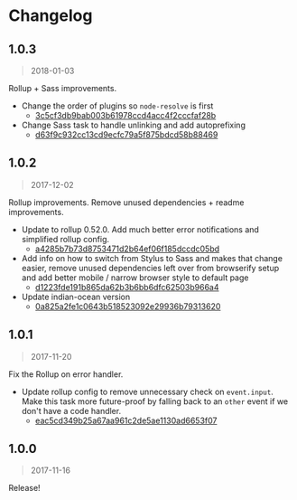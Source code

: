 Changelog
===

## 1.0.3

> 2018-01-03

Rollup + Sass improvements.

* Change the order of plugins so `node-resolve` is first
  * [3c5cf3db9bab003b61978ccd4acc4f2cccfaf28b](https://github.com/bloomberg/wsk.example/commit/3c5cf3db9bab003b61978ccd4acc4f2cccfaf28b)
* Change Sass task to handle unlinking and add autoprefixing
  * [d63f9c932cc13cd9ecfc79a5f875bdcd58b88469](https://github.com/bloomberg/wsk.example/commit/d63f9c932cc13cd9ecfc79a5f875bdcd58b88469)

## 1.0.2

> 2017-12-02

Rollup improvements. Remove unused dependencies + readme improvements.

* Update to rollup 0.52.0. Add much better error notifications and simplified rollup config.
  * [a4285b7b73d8753471d2b64ef06f185dccdc05bd](https://github.com/bloomberg/wsk.example/commit/a4285b7b73d8753471d2b64ef06f185dccdc05bd)
* Add info on how to switch from Stylus to Sass and makes that change easier, remove unused dependencies left over from browserify setup and add better mobile / narrow browser style to default page
  * [d1223fde191b865da62b3b6bb6dfc62503b966a4](https://github.com/bloomberg/wsk.example/commit/d1223fde191b865da62b3b6bb6dfc62503b966a4)
* Update indian-ocean version
  * [0a825a2fe1c0643b518523092e29936b79313620](https://github.com/bloomberg/wsk.example/commit/0a825a2fe1c0643b518523092e29936b79313620)

## 1.0.1

> 2017-11-20

Fix the Rollup on error handler.

* Update rollup config to remove unnecessary check on `event.input`. Make this task more future-proof by falling back to an `other` event if we don't have a code handler.
  * [eac5cd349b25a67aa961c2de5ae1130ad6653f07](https://github.com/bloomberg/wsk.example/commit/eac5cd349b25a67aa961c2de5ae1130ad6653f07)

## 1.0.0

> 2017-11-16

Release!
